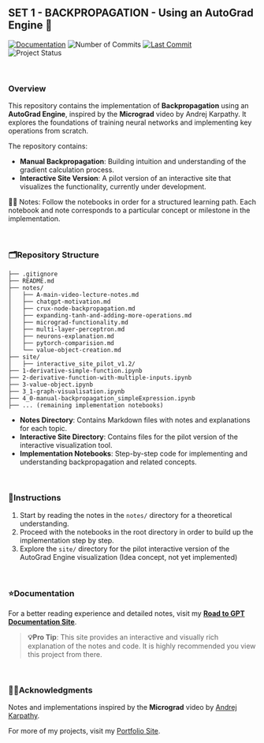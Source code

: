 ## SET 1 - BACKPROPAGATION - Using an AutoGrad Engine 🔗

[![Documentation](https://img.shields.io/badge/Documentation-Available-blue)](https://muzzammilshah.github.io/Road-to-GPT/Micrograd/)
![Number of Commits](https://img.shields.io/github/commit-activity/m/MuzzammilShah/NeuralNetworks-Micrograd-Implementation?label=Commits)
[![Last Commit](https://img.shields.io/github/last-commit/MuzzammilShah/NeuralNetworks-Micrograd-Implementation.svg?style=flat)](https://github.com/MuzzammilShah/NeuralNetworks-Micrograd-Implementation/commits/main)  
![Project Status](https://img.shields.io/badge/Status-Done-success)

&nbsp;

### **Overview**
This repository contains the implementation of **Backpropagation** using an **AutoGrad Engine**, inspired by the **Micrograd** video by Andrej Karpathy. It explores the foundations of training neural networks and implementing key operations from scratch.

The repository contains:

- **Manual Backpropagation**: Building intuition and understanding of the gradient calculation process.
- **Interactive Site Version**: A pilot version of an interactive site that visualizes the functionality, currently under development.

✍🏻 Notes: Follow the notebooks in order for a structured learning path. Each notebook and note corresponds to a particular concept or milestone in the implementation.

&nbsp;

### **🗂️Repository Structure**

```plaintext
├── .gitignore
├── README.md
├── notes/
│   ├── A-main-video-lecture-notes.md
│   ├── chatgpt-motivation.md
│   ├── crux-node-backpropagation.md
│   ├── expanding-tanh-and-adding-more-operations.md
│   ├── micrograd-functionality.md
│   ├── multi-layer-perceptron.md
│   ├── neurons-explanation.md
│   ├── pytorch-comparision.md
│   └── value-object-creation.md
├── site/
│   ├── interactive_site_pilot_v1.2/
├── 1-derivative-simple-function.ipynb
├── 2-derivative-function-with-multiple-inputs.ipynb
├── 3-value-object.ipynb
├── 3_1-graph-visualisation.ipynb
├── 4_0-manual-backpropagation_simpleExpression.ipynb
├── ... (remaining implementation notebooks)
```

- **Notes Directory**: Contains Markdown files with notes and explanations for each topic.
- **Interactive Site Directory**: Contains files for the pilot version of the interactive visualization tool.
- **Implementation Notebooks**: Step-by-step code for implementing and understanding backpropagation and related concepts.

&nbsp;

### **📄Instructions**

1. Start by reading the notes in the `notes/` directory for a theoretical understanding.
2. Proceed with the notebooks in the root directory in order to build up the implementation step by step.
3. Explore the `site/` directory for the pilot interactive version of the AutoGrad Engine visualization (Idea concept, not yet implemented)

&nbsp;

### **⭐Documentation**

For a better reading experience and detailed notes, visit my **[Road to GPT Documentation Site](https://muzzammilshah.github.io/Road-to-GPT/Micrograd/)**. 

> **💡Pro Tip**: This site provides an interactive and visually rich explanation of the notes and code. It is highly recommended you view this project from there.

&nbsp;

### **✍🏻Acknowledgments**
Notes and implementations inspired by the **Micrograd** video by [Andrej Karpathy](https://karpathy.ai/).  

For more of my projects, visit my [Portfolio Site](https://muhammedshah.com).